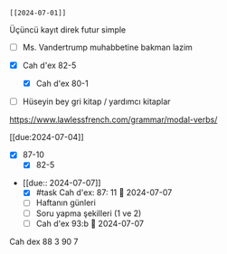 	[[2024-07-01]]

Üçüncü kayıt direk futur simple
-  [ ] Ms. Vandertrump muhabbetine bakman lazim


- [x] Cah d'ex 82-5
	- [x] Cah d'ex 80-1

-  [ ] Hüseyin bey gri kitap / yardımcı kitaplar 


https://www.lawlessfrench.com/grammar/modal-verbs/

[[due:2024-07-04]]
- [x] 87-10
	- [x] 82-5

- [[due:: 2024-07-07]]
	- [x] #task Cah d'ex: 87: 11 📅 2024-07-07
	- [ ] Haftanın günleri
	- [ ] Soru yapma şekilleri (1 ve 2)
	- [ ] Cah d'ex 93:b 📅 2024-07-07

Cah dex 88 3
90 7